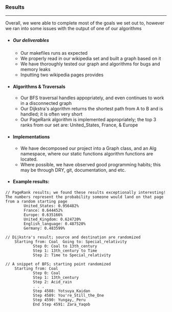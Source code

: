 
### Results
---
Overall, we were able to complete most of the goals we set out to, however we ran into some issues with the output of one of our algorithms
* ##### Our deliverables
    * Our makefiles runs as expected
    * We properly read in our wikipedia set and built a graph based on it
    * We have thoroughly tested our graph and algorithms for bugs and memory leaks
    * Inputting two wikipedia pages provides 
* #### Algorithms & Traversals
    * Our BFS traversal handles appopriately, and even continues to work in a disconnected graph
    * Our Dijkstra's algorithm returns the shortest path from A to B and is handled; it is often very short
    * Our PageRank algorithm is implemented appropriately; the top 3 ranks from our set are: United_States, France, & Europe
* #### Implementations
    * We have decomposed our project into a Graph class, and an Alg namespace, where our static functions algorithm functions are located.
    * Where possible, we have observed good programming habits; this may be through DRY, git, documentation, and etc.


* #### Example results:
```
// PageRank results; we found these results exceptionally interesting! The numbers represent the probability someone would land on that page from a random starting page
        United_States: 0.956482%
		France: 0.644452%
		Europe: 0.635166%
		United_Kingdom: 0.624720%
		English_language: 0.487520%
		Germany: 0.483599%
```
```
// Dijkstra's result; source and destination are randomized
    Starting from: Coal	 Going to: Special_relativity
			Step 0: Coal to 13th_century
			Step 1: 13th_century to Time
			Step 2: Time to Special_relativity
```
```
// A snippet of BFS; starting point randomized
    Starting from: Coal
			Step 0: Coal
			Step 1: 13th_century
			Step 2: Acid_rain
            . . . 
            Step 4588: Yotsuya_Kaidan
			Step 4589: You're_Still_the_One
			Step 4590: Yungay,_Peru
			End Step 4591: Zara_Yaqob
```
